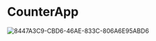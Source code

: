 # CounterApp
![8447A3C9-CBD6-46AE-833C-806A6E95ABD6](https://user-images.githubusercontent.com/115655302/196758657-4d1de9cb-db2e-4f7f-a12d-88986d3d4597.jpeg)
